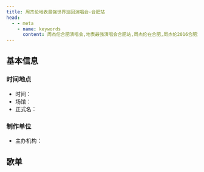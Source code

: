```yaml
---
title: 周杰伦地表最强世界巡回演唱会-合肥站
head:
  - - meta
    - name: keywords
      content: 周杰伦合肥演唱会,地表最强演唱会合肥站,周杰伦在合肥,周杰伦2016合肥演唱会
---
```

## 基本信息

### 时间地点
- 时间：
- 场馆：
- 正式名：

### 制作单位
- 主办机构：

## 歌单
